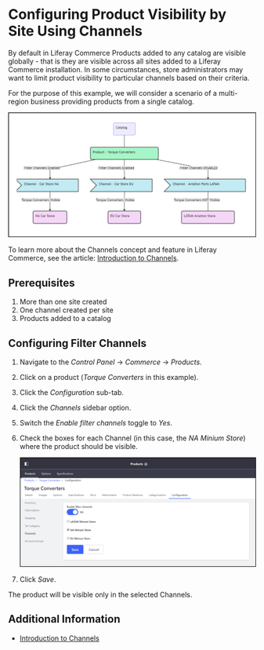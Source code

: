 # Configuring Product Visibility by Site Using Channels

By default in Liferay Commerce Products added to any catalog are visible globally - that is they are visible across all sites added to a Liferay Commerce installation. In some circumstances, store administrators may want to limit product visibility to particular channels based on their criteria.

For the purpose of this example, we will consider a scenario of a multi-region business providing products from a single catalog.

<img src="./images/01.png" width="700px" style="border: #000000 1px solid;">

To learn more about the Channels concept and feature in Liferay Commerce, see the article: [Introduction to Channels](../README.md).

## Prerequisites

1. More than one site created
1. One channel created per site
1. Products added to a catalog

## Configuring Filter Channels

1. Navigate to the _Control Panel_ → _Commerce_ → _Products_.
1. Click on a product (_Torque Converters_ in this example).
1. Click the _Configuration_ sub-tab.
1. Click the _Channels_ sidebar option.
1. Switch the _Enable filter channels_ toggle to _Yes_.
1. Check the boxes for each Channel (in this case, the _NA Minium Store_) where the product should be visible.

    <img src="./images/02.png" width="700px" style="border: #000000 1px solid;">

1. Click _Save_.

The product will be visible only in the selected Channels.

## Additional Information

* [Introduction to Channels](../introduction-to-channels/README.md)
